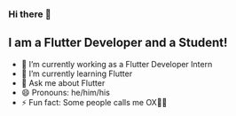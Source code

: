 ### Hi there 👋
## I am a Flutter Developer and a Student!
- 🔭 I’m currently working as a Flutter Developer Intern
- 🌱 I’m currently learning Flutter
- 💬 Ask me about Flutter
- 😄 Pronouns: he/him/his
- ⚡ Fun fact: Some people calls me OX🐂🤣
